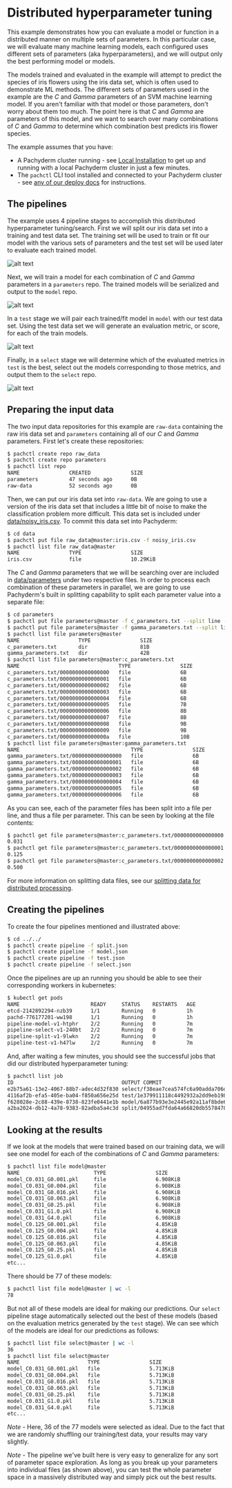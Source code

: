 # Distributed hyperparameter tuning

This example demonstrates how you can evaluate a model or function in a distributed manner on multiple sets of parameters.  In this particular case, we will evaluate many machine learning models, each configured uses different sets of parameters (aka hyperparameters), and we will output only the best performing model or models.

The models trained and evaluated in the example will attempt to predict the species of iris flowers using the iris data set, which is often used to demonstrate ML methods.  The different sets of parameters used in the example are the *C* and *Gamma* parameters of an SVM machine learning model.  If you aren't familiar with that model or those parameters, don't worry about them too much.  The point here is that *C* and *Gamma* are parameters of this model, and we want to search over many combinations of *C* and *Gamma* to determine which combination best predicts iris flower species.

The example assumes that you have:

- A Pachyderm cluster running - see [Local Installation](https://docs.pachyderm.com/latest/getting_started/local_installation/) to get up and running with a local Pachyderm cluster in just a few minutes.
- The `pachctl` CLI tool installed and connected to your Pachyderm cluster - see [any of our deploy docs](https://docs.pachyderm.com/latest/deploy-manage/deploy/) for instructions.

## The pipelines

The example uses 4 pipeline stages to accomplish this distributed hyperparameter tuning/search.  First we will split our iris data set into a training and test data set.  The training set will be used to train or fit our model with the various sets of parameters and the test set will be used later to evaluate each trained model.

![alt text](pipeline1.png)

Next, we will train a model for each combination of *C* and *Gamma* parameters in a `parameters` repo.  The trained models will be serialized and output to the `model` repo.

![alt text](pipeline2.png)

In a `test` stage we will pair each trained/fit model in `model` with our test data set.  Using the test data set we will generate an evaluation metric, or score, for each of the train models.

![alt text](pipeline3.png)

Finally, in a `select` stage we will determine which of the evaluated metrics in `test` is the best, select out the models corresponding to those metrics, and output them to the `select` repo.

![alt text](pipeline4.png)

## Preparing the input data

The two input data repositories for this example are `raw-data` containing the raw iris data set and `parameters` containing all of our *C* and *Gamma* parameters.  First let's create these repositories:

```sh
$ pachctl create repo raw_data
$ pachctl create repo parameters
$ pachctl list repo
NAME                CREATED             SIZE                
parameters          47 seconds ago      0B                  
raw-data            52 seconds ago      0B
```

Then, we can put our iris data set into `raw-data`.  We are going to use a version of the iris data set that includes a little bit of noise to make the classification problem more difficult.  This data set is included under [data/noisy_iris.csv](data/noisy_iris.csv).  To commit this data set into Pachyderm:

```sh
$ cd data 
$ pachctl put file raw_data@master:iris.csv -f noisy_iris.csv 
$ pachctl list file raw_data@master
NAME                TYPE                SIZE                
iris.csv            file                10.29KiB
```

The *C* and *Gamma* parameters that we will be searching over are included in [data/parameters](data/parameters) under two respective files.  In order to process each combination of these parameters in parallel, we are going to use Pachyderm's built in splitting capability to split each parameter value into a separate file:

```sh
$ cd parameters 
$ pachctl put file parameters@master -f c_parameters.txt --split line --target-file-datums 1 
$ pachctl put file parameters@master -f gamma_parameters.txt --split line --target-file-datums 1
$ pachctl list file parameters@master
NAME                   TYPE                SIZE                
c_parameters.txt       dir                 81B                 
gamma_parameters.txt   dir                 42B                 
$ pachctl list file parameters@master:c_parameters.txt
NAME                                TYPE                SIZE                
c_parameters.txt/0000000000000000   file                6B                  
c_parameters.txt/0000000000000001   file                6B                  
c_parameters.txt/0000000000000002   file                6B                  
c_parameters.txt/0000000000000003   file                6B                  
c_parameters.txt/0000000000000004   file                6B                  
c_parameters.txt/0000000000000005   file                7B                  
c_parameters.txt/0000000000000006   file                8B                  
c_parameters.txt/0000000000000007   file                8B                  
c_parameters.txt/0000000000000008   file                9B                  
c_parameters.txt/0000000000000009   file                9B                  
c_parameters.txt/000000000000000a   file                10B                 
$ pachctl list file parameters@master:gamma_parameters.txt
NAME                                    TYPE                SIZE                
gamma_parameters.txt/0000000000000000   file                6B                  
gamma_parameters.txt/0000000000000001   file                6B                  
gamma_parameters.txt/0000000000000002   file                6B                  
gamma_parameters.txt/0000000000000003   file                6B                  
gamma_parameters.txt/0000000000000004   file                6B                  
gamma_parameters.txt/0000000000000005   file                6B                  
gamma_parameters.txt/0000000000000006   file                6B
``` 

As you can see, each of the parameter files has been split into a file per line, and thus a file per parameter.  This can be seen by looking at the file contents:

```sh
$ pachctl get file parameters@master:c_parameters.txt/0000000000000000
0.031
$ pachctl get file parameters@master:c_parameters.txt/0000000000000001
0.125
$ pachctl get file parameters@master:c_parameters.txt/0000000000000002
0.500
```

For more information on splitting data files, see our [splitting data for distributed processing](https://docs.pachyderm.com/latest/how-tos/splitting-data/splitting/).

## Creating the pipelines

To create the four pipelines mentioned and illustrated above:

```sh
$ cd ../../
$ pachctl create pipeline -f split.json 
$ pachctl create pipeline -f model.json
$ pachctl create pipeline -f test.json 
$ pachctl create pipeline -f select.json
```

Once the pipelines are up an running you should be able to see their corresponding workers in kubernetes:

```sh
$ kubectl get pods
NAME                       READY     STATUS    RESTARTS   AGE
etcd-2142892294-nzb39      1/1       Running   0          1h
pachd-776177201-ww198      1/1       Running   0          1h
pipeline-model-v1-htphr    2/2       Running   0          7m
pipeline-select-v1-240bt   2/2       Running   0          7m
pipeline-split-v1-9lwkn    2/2       Running   0          7m
pipeline-test-v1-h47lw     2/2       Running   0          7m
```

And, after waiting a few minutes, you should see the successful jobs that did our distributed hyperparameter tuning:

```sh
$ pachctl list job
ID                                   OUTPUT COMMIT                           STARTED            DURATION           RESTART PROGRESS    DL       UL       STATE            
e2b75a61-13e2-4067-88b7-adec4d32f830 select/f38eae7cea574fc6a90adda706d4714e 18 seconds ago     Less than a second 0       1 + 0 / 1   243.2KiB 82.3KiB  success 
4116af2b-efa5-405e-ba04-f850a656e25d test/1e379911118c4492932a2dd9eb198e9a   About a minute ago About a minute     0       77 + 0 / 77 400.3KiB 924B     success 
f628028e-2c88-439e-8738-823fe0441e1b model/6a877b93e3e2445e92a11af8bde6dddf  3 minutes ago      About a minute     0       77 + 0 / 77 635.1KiB 242.3KiB success 
a2ba2024-db12-4a78-9383-82adba5a4c3d split/04955ad7fda64a66820db5578478c1d6  5 minutes ago      Less than a second 0       1 + 0 / 1   10.29KiB 10.29KiB success
```

## Looking at the results

If we look at the models that were trained based on our training data, we will see one model for each of the combinations of *C* and *Gamma* parameters:

```sh
$ pachctl list file model@master
NAME                        TYPE                SIZE                
model_C0.031_G0.001.pkl     file                6.908KiB            
model_C0.031_G0.004.pkl     file                6.908KiB            
model_C0.031_G0.016.pkl     file                6.908KiB            
model_C0.031_G0.063.pkl     file                6.908KiB            
model_C0.031_G0.25.pkl      file                6.908KiB            
model_C0.031_G1.0.pkl       file                6.908KiB            
model_C0.031_G4.0.pkl       file                6.908KiB            
model_C0.125_G0.001.pkl     file                4.85KiB             
model_C0.125_G0.004.pkl     file                4.85KiB             
model_C0.125_G0.016.pkl     file                4.85KiB             
model_C0.125_G0.063.pkl     file                4.85KiB             
model_C0.125_G0.25.pkl      file                4.85KiB             
model_C0.125_G1.0.pkl       file                4.85KiB
etc...
``` 

There should be 77 of these models:

```sh
$ pachctl list file model@master | wc -l
78
```

But not all of these models are ideal for making our predictions. Our `select` pipeline stage automatically selected out the best of these models (based on the evaluation metrics generated by the `test` stage). We can see which of the models are ideal for our predictions as follows:

```sh
$ pachctl list file select@master | wc -l
36
$ pachctl list file select@master
NAME                      TYPE                SIZE
model_C0.031_G0.001.pkl   file                5.713KiB
model_C0.031_G0.004.pkl   file                5.713KiB
model_C0.031_G0.016.pkl   file                5.713KiB
model_C0.031_G0.063.pkl   file                5.713KiB
model_C0.031_G0.25.pkl    file                5.713KiB
model_C0.031_G1.0.pkl     file                5.713KiB
model_C0.031_G4.0.pkl     file                5.713KiB
etc...
``` 

*Note* - Here, 36 of the 77 models were selected as ideal. Due to the fact that we are randomly shuffling our training/test data, your results may vary slightly.

*Note* - The pipeline we've built here is very easy to generalize for any sort of parameter space exploration. As long as you break up your parameters into individual files (as shown above), you can test the whole parameter space in a massively distributed way and simply pick out the best results. 
